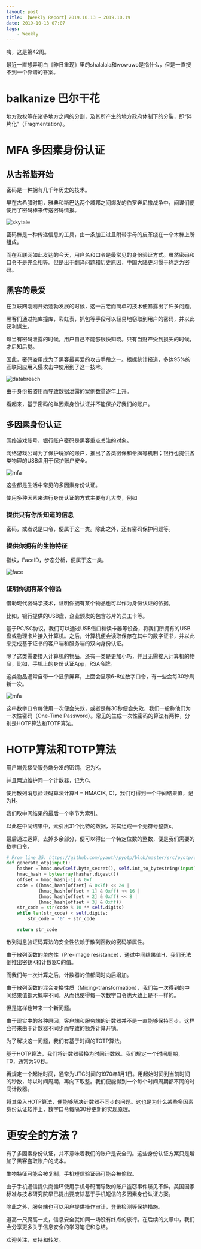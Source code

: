 ```yaml
---
layout: post
title: 【Weekly Report】2019.10.13 ~ 2019.10.19
date: 2019-10-13 07:07
tags:
    - Weekly
---
```


嗨，这是第42周。

最近一直想弄明白《昨日重现》里的shalalala和wowuwo是指什么，但是一直搜不到一个靠谱的答案。

# balkanize 巴尔干花

地方政权等在诸多地方之间的分割，及其所产生的地方政府体制下的分裂，即“碎片化”（Fragmentation）。

# MFA 多因素身份认证

## 从古希腊开始

密码是一种拥有几千年历史的技术。

早在古希腊时期，雅典和斯巴达两个城邦之间爆发的伯罗奔尼撒战争中，间谍们便使用了密码棒来传送密码情报。

![skytale](https://raw.githubusercontent.com/plusplus7/solutions/master/weekly/2019/miscs/week42/Skytale.png)

密码棒是一种传递信息的工具，由一条加工过且附带字母的皮革绕在一个木棒上所组成。

而在互联网如此发达的今天，用户名和口令是最常见的身份验证方式。虽然密码和口令不是完全相等。但是出于翻译问题和历史原因，中国大陆更习惯于称之为密码。

## 黑客的最爱

在互联网刚刚开始蓬勃发展的时候，这一古老而简单的技术便暴露出了许多问题。

黑客们通过拖库撞库，彩虹表，抓包等手段可以轻易地窃取到用户的密码，并以此获利谋生。

每当有密码泄露的时候，用户自己不能够很快知晓。只有当财产受到损失的时候，才后知后觉。

因此，密码盗用成为了黑客最喜爱的攻击手段之一。根据统计报道，多达95%的互联网应用入侵攻击中使用到了这一技术。

![databreach](https://raw.githubusercontent.com/plusplus7/solutions/master/weekly/2019/miscs/week42/databreach.jpg)

由于身份被盗用而导致数据泄露的案例数量逐年上升。

看起来，基于密码的单因素身份认证并不能保护好我们的账户。

## 多因素身份认证

网络游戏账号，银行账户密码是黑客重点关注的对象。

网络游戏公司为了保护玩家的账户，推出了各类密保和令牌等机制；银行也提供各类物理的USB盘用于保护账户安全。

![mfa](https://raw.githubusercontent.com/plusplus7/solutions/master/weekly/2019/miscs/week42/cmb.jpg)

这些都是生活中常见的多因素身份认证。

使用多种因素来进行身份认证的方式主要有几大类，例如

### 提供只有你所知道的信息

密码，或者说是口令，便属于这一类。除此之外，还有密码保护问题等。

### 提供你拥有的生物特征

指纹，FaceID，步态分析，便属于这一类。

![face](https://raw.githubusercontent.com/plusplus7/solutions/master/weekly/2019/miscs/week42/faceid.jpg)

### 证明你拥有某个物品

借助现代密码学技术，证明你拥有某个物品也可以作为身份认证的依据。

比如，银行提供的USB盘，企业颁发的包含芯片的员工卡等。

基于PC/SC协议，我们可以通过USB借口和读卡器等设备，将我们所拥有的USB盘或物理卡片接入计算机。之后，计算机便会读取保存在其中的数字证书，并以此来完成基于证书的客户端和服务端的双向身份认证。

除了这类需要接入计算机的物品，还有一类是更加小巧，并且无需接入计算机的物品，比如，手机上的身份认证App，RSA令牌。

这类物品通常自带一个显示屏幕，上面会显示6-8位数字口令，有一些会每30秒刷新一次。

![mfa](https://raw.githubusercontent.com/plusplus7/solutions/master/weekly/2019/miscs/week42/mfatoken.jpg)

这串数字口令每使用一次便会失效，或者是每30秒便会失效，我们一般称他们为一次性密码（One-Time Password）。常见的生成一次性密码的算法有两种，分别是HOTP算法和TOTP算法。

# HOTP算法和TOTP算法

用户端先接受服务端分发的密钥，记为K。

并且两边维护同一个计数器，记为C。

使用散列消息验证码算法计算H = HMAC(K, C)，我们可得到一个中间结果值，记为H。

我们取中间结果的最后一个字节为索引。

以此在中间结果中，索引出31个比特的数据，将其组成一个无符号整数s。

最后通过运算，去掉多余部分，便可以得出一个特定位数的整数，便是我们需要的数字口令。

```python
# From line 25: https://github.com/pyauth/pyotp/blob/master/src/pyotp/otp.py
def generate_otp(input):
    hasher = hmac.new(self.byte_secret(), self.int_to_bytestring(input), self.digest)
    hmac_hash = bytearray(hasher.digest())
    offset = hmac_hash[-1] & 0xf
    code = ((hmac_hash[offset] & 0x7f) << 24 |
            (hmac_hash[offset + 1] & 0xff) << 16 |
            (hmac_hash[offset + 2] & 0xff) << 8 |
            (hmac_hash[offset + 3] & 0xff))
    str_code = str(code % 10 ** self.digits)
    while len(str_code) < self.digits:
        str_code = '0' + str_code

    return str_code
```

散列消息验证码算法的安全性依赖于散列函数的密码学属性。

由于散列函数的单向性（Pre-image resistance），通过中间结果值H，我们无法倒推出密钥K和计数器C的值。

而我们每一次计算之后，计数器的值都同时向后增加。

由于散列函数的混合变换性质（Mixing-transformation），我们每一次得到的中间结果值都大概率不同，从而也使得每一次数字口令也大致上是不一样的。

但是这样也带来一个新问题。

由于现实中的各种原因，客户端和服务端的计数器并不是一直能够保持同步。这样会带来由于计数器不同步而导致的额外计算开销。

为了解决这一问题，我们有基于时间的TOTP算法。

基于HOTP算法，我们将计数器替换为时间计数器。我们规定一个时间周期，T0，通常为30秒。

再规定一个起始时间，通常为UTC时间的1970年1月1日。用起始时间到当前时间的秒数，除以时间周期，再向下取整。我们便能得到一个每个时间周期都不同的时间计数器。

将其带入HOTP算法，便能够解决计数器不同步的问题。这也是为什么某些多因素身份认证软件上，数字口令每隔30秒更新的实现原理。

# 更安全的方法？

有了多因素身份认证，并不意味着我们的账户是安全的。这些身份认证方案只是增加了黑客盗取账户的成本。

生物特征可能会被复制，手机短信验证码可能会被偷取。

由于手机通信提供商循环使用手机号码而导致的账户盗窃事件屡见不鲜，美国国家标准与技术研究院早已提出要废除基于手机短信的多因素身份认证方案。

除此之外，服务端也可以用户提供操作审计，登录检测等保护措施。

道高一尺魔高一丈，信息安全就如同一场没有终点的旅行。在后续的文章中，我们会分享更多关于信息安全的学习笔记和总结。

欢迎关注，支持和转发。
